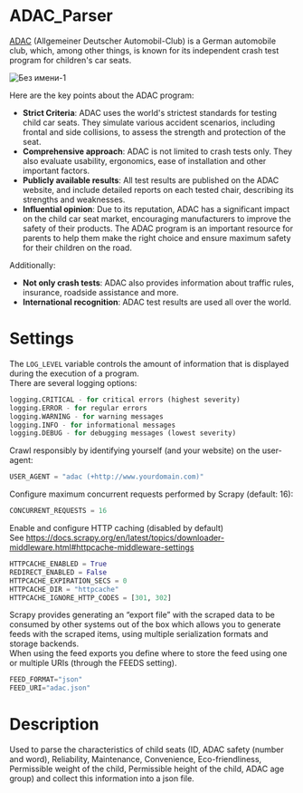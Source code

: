 # ADAC_Parser
[ADAC](https://www.adac.de/) (Allgemeiner Deutscher Automobil-Club) is a German automobile club, which, among other things, is known for its independent crash test program for children's car seats.

![Без имени-1](https://github.com/StefKot/ADAC_Parser/assets/96449266/ae66f67c-0067-41d8-a5b8-126789428fbe)

Here are the key points about the ADAC program:
* **Strict Criteria**: ADAC uses the world's strictest standards for testing child car seats. They simulate various accident scenarios, including frontal and side collisions, to assess the strength and protection of the seat.
* **Comprehensive approach**: ADAC is not limited to crash tests only. They also evaluate usability, ergonomics, ease of installation and other important factors.
* **Publicly available results**: All test results are published on the ADAC website, and include detailed reports on each tested chair, describing its strengths and weaknesses.
* **Influential opinion**: Due to its reputation, ADAC has a significant impact on the child car seat market, encouraging manufacturers to improve the safety of their products.
The ADAC program is an important resource for parents to help them make the right choice and ensure maximum safety for their children on the road.

Additionally:
* **Not only crash tests**: ADAC also provides information about traffic rules, insurance, roadside assistance and more.
* **International recognition**: ADAC test results are used all over the world.

# Settings
The `LOG_LEVEL` variable controls the amount of information that is displayed during the execution of a program.  
There are several logging options:
``` python
logging.CRITICAL - for critical errors (highest severity)
logging.ERROR - for regular errors
logging.WARNING - for warning messages
logging.INFO - for informational messages
logging.DEBUG - for debugging messages (lowest severity)
```

Crawl responsibly by identifying yourself (and your website) on the user-agent:
``` python
USER_AGENT = "adac (+http://www.yourdomain.com)"
```

Configure maximum concurrent requests performed by Scrapy (default: 16):
``` python 
CONCURRENT_REQUESTS = 16
```

Enable and configure HTTP caching (disabled by default)  
See https://docs.scrapy.org/en/latest/topics/downloader-middleware.html#httpcache-middleware-settings
``` python
HTTPCACHE_ENABLED = True
REDIRECT_ENABLED = False
HTTPCACHE_EXPIRATION_SECS = 0
HTTPCACHE_DIR = "httpcache"
HTTPCACHE_IGNORE_HTTP_CODES = [301, 302]
```

Scrapy provides generating an “export file” with the scraped data to be consumed by other systems out of the box which allows you to generate feeds with the scraped items, using multiple serialization formats and storage backends.  
When using the feed exports you define where to store the feed using one or multiple URIs (through the FEEDS setting).
``` python
FEED_FORMAT="json"
FEED_URI="adac.json"
```

# Description
Used to parse the characteristics of child seats (ID, ADAC safety (number and word), Reliability, Maintenance, Convenience, Eco-friendliness, Permissible weight of the child, Permissible height of the child, ADAC age group) and collect this information into a json file.

